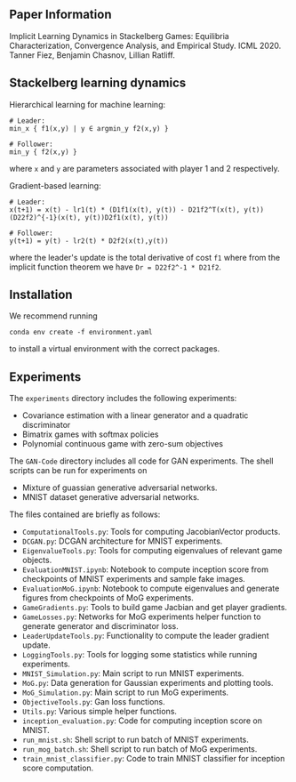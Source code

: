 ## Paper Information
Implicit Learning Dynamics in Stackelberg Games:
Equilibria Characterization, Convergence Analysis, and Empirical Study. ICML 2020. Tanner Fiez, Benjamin Chasnov, Lillian Ratliff.

## Stackelberg learning dynamics
Hierarchical learning for machine learning:
```
# Leader:
min_x { f1(x,y) | y ∈ argmin_y f2(x,y) }

# Follower:
min_y { f2(x,y) }
```
where `x` and `y` are parameters associated with player 1 and 2 respectively.

Gradient-based learning:
```
# Leader:
x(t+1) = x(t) - lr1(t) * (D1f1(x(t), y(t)) - D21f2^T(x(t), y(t))(D22f2)^{-1}(x(t), y(t))D2f1(x(t), y(t))

# Follower:
y(t+1) = y(t) - lr2(t) * D2f2(x(t),y(t))
```
where the leader's update is the total derivative of cost `f1` where from the implicit function theorem we have `Dr = D22f2^-1 * D21f2`.

## Installation
We recommend running
```
conda env create -f environment.yaml
```
to install a virtual environment with the correct packages.

## Experiments
The `experiments` directory includes the following experiments:
* Covariance estimation with a linear generator and a quadratic discriminator
* Bimatrix games with softmax policies
* Polynomial continuous game with zero-sum objectives


The `GAN-Code` directory includes all code for GAN experiments. The shell scripts can be run for experiments on
* Mixture of guassian generative adversarial networks.
* MNIST dataset generative adversarial networks.

The files contained are briefly as follows:
* `ComputationalTools.py`: Tools for computing JacobianVector products.
* `DCGAN.py`: DCGAN architecture for MNIST experiments.
* `EigenvalueTools.py`: Tools for computing eigenvalues of relevant game objects.
* `EvaluationMNIST.ipynb`: Notebook to compute inception score from checkpoints of MNIST experiments and sample fake images.
* `EvaluationMoG.ipynb`: Notebook to compute eigenvalues and generate figures from checkpoints of MoG experiments.
* `GameGradients.py`: Tools to build game Jacbian and get player gradients.
* `GameLosses.py`: Networks for MoG experiments helper function to generate generator and discriminator loss.
* `LeaderUpdateTools.py`: Functionality to compute the leader gradient update.
* `LoggingTools.py`: Tools for logging some statistics while running experiments.
* `MNIST_Simulation.py`: Main script to run MNIST experiments.
* `MoG.py`: Data generation for Gaussian experiments and plotting tools.
* `MoG_Simulation.py`: Main script to run MoG experiments.
* `ObjectiveTools.py`: Gan loss functions.
* `Utils.py`: Various simple helper functions.
* `inception_evaluation.py`: Code for computing inception score on MNIST.
* `run_mnist.sh`: Shell script to run batch of MNIST experiments.
* `run_mog_batch.sh`: Shell script to run batch of MoG experiments.
* `train_mnist_classifier.py`: Code to train MNIST classifier for inception score computation.

